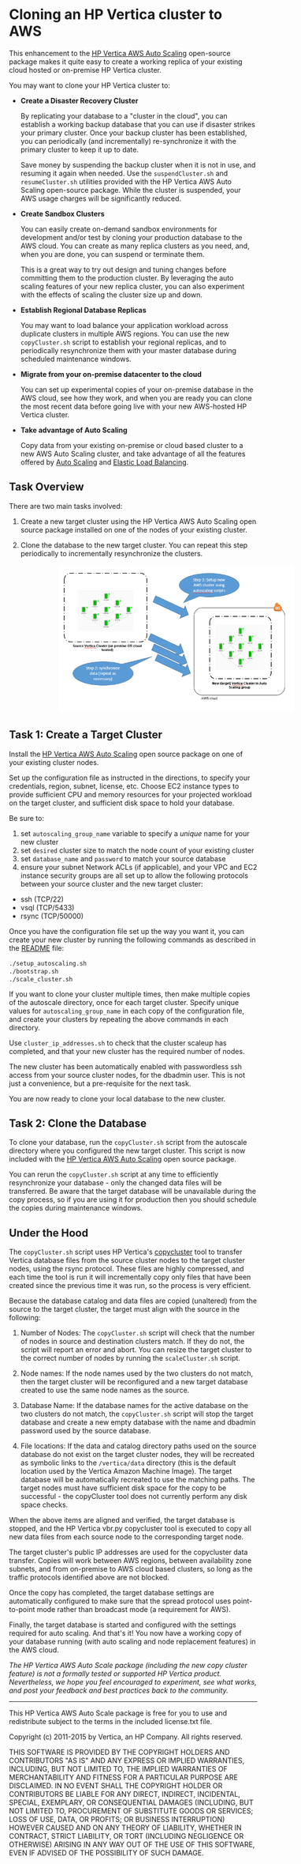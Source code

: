 # Cloning an HP Vertica cluster to AWS

This enhancement to the [HP Vertica AWS Auto Scaling](https://community.dev.hp.com/t5/Vertica-Blog/Automatic-Vertica-Scaling-and-Node-Replacement-on-AWS/ba-p/230468) open-source package makes it quite easy to create a working replica of your existing cloud hosted or on-premise HP Vertica cluster.
 
You may want to clone your HP Vertica cluster to:
 
- **Create a Disaster Recovery Cluster**

  By replicating your database to a "cluster in the cloud", you can establish a working backup database that you can use if disaster strikes your primary cluster. Once your backup cluster has been established, you can periodically (and incrementally) re-synchronize it with the primary cluster to keep it up to date. 

  Save money by suspending the backup cluster when it is not in use, and resuming it again when needed. Use the `suspendCluster.sh` and `resumeCluster.sh` utilities provided with the HP Vertica AWS Auto Scaling open-source package. While the cluster is suspended, your AWS usage charges will be significantly reduced.


- **Create Sandbox Clusters**

  You can easily create on-demand sandbox environments for development and/or test by cloning your production database to the AWS cloud. You can create as many replica clusters as you need, and, when you are done, you can suspend or terminate them. 

  This is a great way to try out design and tuning changes before committing them to the production cluster. By leveraging the auto scaling features of your new replica cluster, you can also experiment with the effects of scaling the cluster size up and down.


- **Establish Regional Database Replicas**

  You may want to load balance your application workload across duplicate clusters in multiple AWS regions. You can use the new `copyCluster.sh` script to establish your regional replicas, and to periodically resynchronize them with your master database during scheduled maintenance windows.  


- **Migrate from your on-premise datacenter to the cloud**

  You can set up experimental copies of your on-premise database in the AWS cloud, see how they work, and when you are ready you can clone the most recent data before going live with your new AWS-hosted HP Vertica cluster.

- **Take advantage of Auto Scaling**

  Copy data from your existing on-premise or cloud based cluster to a new AWS Auto Scaling cluster, and take advantage of all the features offered by [Auto Scaling](https://community.dev.hp.com/t5/Vertica-Blog/Automatic-Vertica-Scaling-and-Node-Replacement-on-AWS/ba-p/230468) and [Elastic Load Balancing](https://github.com/vertica/aws-autoscaling-vertica/blob/master/AWS-ElasticLoadBalancer-for-Vertica.md).


## Task Overview

There are two main tasks involved:

1.	Create a new target cluster using the HP Vertica AWS Auto Scaling open source package installed on one of the nodes of your existing cluster. 

2.	Clone the database to the new target cluster. You can repeat this step periodically to incrementally resynchronize the clusters.
 
<img style="margin-left: 100px;" src="images/CopyCluster.png" alt="Architecture" height="300" width="480">


## Task 1: Create a Target Cluster

Install the [HP Vertica AWS Auto Scaling](https://community.dev.hp.com/t5/Vertica-Blog/Automatic-Vertica-Scaling-and-Node-Replacement-on-AWS/ba-p/230468) open source package on one of your existing cluster nodes. 

Set up the configuration file as instructed in the directions, to specify your credentials, region, subnet, license, etc. Choose EC2 instance types to provide sufficient CPU and memory resources for your projected workload on the target cluster, and sufficient disk space to hold your database.

Be sure to:  
1. set `autoscaling_group_name` variable to specify a *unique* name for your new cluster  
2. set `desired` cluster size to match the node count of your existing cluster  
3. set `database_name` and `password` to match your source database  
4. ensure your subnet Network ACLs (if applicable), and your VPC and EC2 instance security groups are all set up to allow the following protocols between your source cluster and the new target cluster:
  - ssh (TCP/22)  
  - vsql (TCP/5433)  
  - rsync (TCP/50000)  

Once you have the configuration file set up the way you want it, you can create your new cluster by running the following commands as described in the [README](https://github.com/vertica/aws-autoscaling-vertica/blob/master/README.md) file:
```
./setup_autoscaling.sh
./bootstrap.sh
./scale_cluster.sh
```

If you want to clone your cluster multiple times, then make multiple copies of the autoscale directory, once for each target cluster. Specify unique values for `autoscaling_group_name` in each copy of the configuration file, and create your clusters by repeating the above commands in each directory. 

Use `cluster_ip_addresses.sh` to check that the cluster scaleup has completed, and that your new cluster has the required number of nodes.

The new cluster has been automatically enabled with passwordless ssh access from your source cluster nodes, for the dbadmin user. This is not just a convenience, but a pre-requisite for the next task.

You are now ready to clone your local database to the new cluster.


## Task 2: Clone the Database

To clone your database, run the `copyCluster.sh` script from the autoscale directory where you configured the new target cluster. This script is now included with the [HP Vertica AWS Auto Scaling](https://community.dev.hp.com/t5/Vertica-Blog/Automatic-Vertica-Scaling-and-Node-Replacement-on-AWS/ba-p/230468) open source package.

You can rerun the `copyCluster.sh` script at any time to efficiently resynchronize your database - only the changed data files will be transferred. Be aware that the target database will be unavailable during the copy process, so if you are using it for production then you should schedule the copies during maintenance windows.

## Under the Hood

The `copyCluster.sh` script uses HP Vertica's [copycluster](http://my.vertica.com/docs/7.1.x/HTML/index.htm#Authoring/AdministratorsGuide/BackupRestore/CopyingTheDatabaseToAnotherCluster.htm?Highlight=copycluster) tool to transfer Vertica database files from the source cluster nodes to the target cluster nodes, using the rsync protocol. These files are highly compressed, and each time the tool is run it will incrementally copy only files that have been created since the previous time it was run, so the process is very efficient. 

Because the database catalog and data files are copied (unaltered) from the source to the target cluster, the target must align with the source in the following: 

  1. Number of Nodes: The `copyCluster.sh` script will check that the number of nodes in source and destination clusters match. If they do not, the script will report an error and abort. You can resize the target cluster to the correct number of nodes by running the `scaleCluster.sh` script.

  2. Node names: If the node names used by the two clusters do not match, then the target cluster will be reconfigured and a new target database created to use the same node names as the source.

  3. Database Name: If the database names for the active database on the two clusters do not match, the `copyCluster.sh` script will stop the target database and create a new empty database with the name and dbadmin password used by the source database.

  4. File locations: If the data and catalog directory paths used on the source database do not exist on the target cluster nodes, they will be recreated as symbolic links to the `/vertica/data` directory (this is the default location used by the Vertica Amazon Machine Image). The target database will be automatically recreated to use the matching paths. The target nodes must have sufficient disk space for the copy to be successful - the copyCluster tool does not currently perform any disk space checks.

When the above items are aligned and verified, the target database is stopped, and the HP Vertica vbr.py copycluster tool is executed to copy all new data files from each source node to the corresponding target node.

The target cluster's public IP addresses are used for the copycluster data transfer. Copies will work between AWS regions, between availability zone subnets, and from on-premise to AWS cloud based clusters, so long as the traffic protocols identified above are not blocked. 

Once the copy has completed, the target database settings are automatically configured to make sure that the spread protocol uses point-to-point mode rather than broadcast mode (a requirement for AWS). 

Finally, the target database is started and configured with the settings required for auto scaling. And that's it! You now have a working copy of your database running (with auto scaling and node replacement features) in the AWS cloud. 

*The HP Vertica AWS Auto Scale package (including the new copy cluster feature) is not a formally tested or supported HP Vertica product. Nevertheless, we hope you feel encouraged to experiment, see what works, and post your feedback and best practices back to the community.*

-------------

This HP Vertica AWS Auto Scale package is free for you to use and redistribute subject to the terms in the included license.txt file.

Copyright (c) 2011-2015 by Vertica, an HP Company. All rights reserved.

THIS SOFTWARE IS PROVIDED BY THE COPYRIGHT HOLDERS AND CONTRIBUTORS "AS IS" AND ANY EXPRESS OR IMPLIED WARRANTIES, INCLUDING, BUT NOT LIMITED TO, THE IMPLIED WARRANTIES OF MERCHANTABILITY AND FITNESS FOR A PARTICULAR PURPOSE ARE DISCLAIMED. IN NO EVENT SHALL THE COPYRIGHT HOLDER OR CONTRIBUTORS BE LIABLE FOR ANY DIRECT, INDIRECT, INCIDENTAL, SPECIAL, EXEMPLARY, OR CONSEQUENTIAL DAMAGES (INCLUDING, BUT NOT LIMITED TO, PROCUREMENT OF SUBSTITUTE GOODS OR SERVICES; LOSS OF USE, DATA, OR PROFITS; OR BUSINESS INTERRUPTION) HOWEVER CAUSED AND ON ANY THEORY OF LIABILITY, WHETHER IN CONTRACT, STRICT LIABILITY, OR TORT (INCLUDING NEGLIGENCE OR OTHERWISE) ARISING IN ANY WAY OUT OF THE USE OF THIS SOFTWARE, EVEN IF ADVISED OF THE POSSIBILITY OF SUCH DAMAGE.





 

 








 







